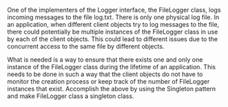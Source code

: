 One of the implementers of the Logger interface, the FileLogger class, logs incoming messages to the file log.txt. There is only one physical log file. In an application, when different client objects try to log messages to the file, there could potentially be multiple instances of the FileLogger class in use by each of the client objects. This could lead to different issues due to the concurrent access to the same file by different objects.

What is needed is a way to ensure that there exists one and only one instance of the FileLogger class during the lifetime of an application. This needs to be done in such a way that the client objects do not have to monitor the creation process or keep track of the number of FileLogger instances that exist. Accomplish the above by using the Singleton pattern and make FileLogger class a singleton class.
